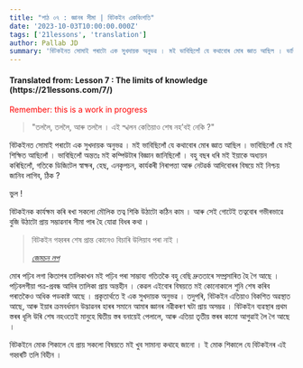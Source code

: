 ```yaml
---
title: "পাঠ ০৭ : জ্ঞানৰ সীমা | বিটকইন একবিংশতি"
date: '2023-10-03T10:00:00.000Z'
tags: ['21lessons', 'translation']
author: Pallab JD
summary: 'বিটকইনত সোমাই পৰাটো এক সুখদায়ক অনুভৱ । মই ভাবিছিলোঁ যে কথাবোৰ মোৰ জ্ঞাত আছিল । ভাবিছিলোঁ যে মই শিক্ষিত আছিলোঁ । ভাবিছিলোঁ অন্ততঃ মই কম্পিউটাৰ বিজ্ঞান জানিছিলোঁ ।...'
---
```


<div style="textAlign:center">
    <h4> Translated from: Lesson 7 : The limits of knowledge (https://21lessons.com/7/) </h4>
    <p style="color:red"> Remember: this is a work in progress </p>
</div>

> "তললৈ, তললৈ, আৰু তললৈ । এই স্খলন কেতিয়াও শেষ নহ’বই নেকি ?"

বিটকইনত সোমাই পৰাটো এক সুখদায়ক অনুভৱ ।
মই ভাবিছিলোঁ যে কথাবোৰ মোৰ জ্ঞাত আছিল ।
ভাবিছিলোঁ যে মই শিক্ষিত আছিলোঁ ।
ভাবিছিলোঁ অন্ততঃ মই কম্পিউটাৰ বিজ্ঞান জানিছিলোঁ ।
বহু বছৰ ধৰি মই ইয়াকে অধ্যয়ন কৰিছিলোঁ, গতিকে ডিজিটেল স্বাক্ষৰ, হেছ, এনকৃপচন, কাৰ্যকৰী নিৰাপত্তা আৰু নেটৱৰ্ক আদিবোৰৰ বিষয়ে মই নিশ্চয় জানিব লাগিব, ঠিক ?

ভুল !

বিটকইনক কাৰ্যক্ষম কৰি ৰখা সকলো মৌলিক তত্ব শিকি উঠাটো কঠিন কাম ।
আৰু সেই গোটেই তত্ববোৰ গভীৰভাৱে বুজি উঠাটো প্ৰায় সম্ভাৱনাৰ সীমা পাৰ হৈ যোৱা বিধৰ কথা ।

> বিটকইন গহ্বৰৰ শেষ প্ৰান্ত কোনেও বিচাৰি উলিয়াব পৰা নাই ।
>
> <cite> [জেমচন লপ](https://twitter.com/lopp/status/1061415918616698881) </cite>

মোৰ পঢ়িব লগা কিতাপৰ তালিকাখন মই পঢ়িব পৰা সাম্ভাব্য গতিতকৈ বহু বেছি দ্ৰুততাৰে সম্প্ৰসাৰিত হৈ গৈ আছে ।
পঢ়িবলগীয়া পত্ৰ-প্ৰবন্ধ আদিৰ তালিকা প্ৰায় অন্তহীন ।
কেৱল এইবোৰ বিষয়তে মই কোনোকালে শুনি শেষ কৰিব পৰাতকৈও অধিক পডকাষ্ট আছে ।
প্ৰকৃতাৰ্থতে ই এক সুখদায়ক অনুভৱ ।
তদুপৰি, বিটকইন এতিয়াও বিকশিত অৱস্থাত আছে, আৰু ইয়াৰ ক্ৰমবৰ্ধমান উদ্ভাৱনৰ হাৰৰ সমানে আমাৰ জ্ঞানৰ নৱীকৰণ ঘটা প্ৰায় অসম্ভৱ ।
বিটকইন ব্যৱস্থাৰ প্ৰথম স্তৰৰ ধূলি উৰি শেষ নহওতেই মানুহে দ্বিতীয় স্তৰ বনায়েই পেলালে, আৰু এতিয়া তৃতীয় স্তৰৰ কামো আগুৱাই লৈ গৈ আছে ।

বিটকইনে মোক শিকালে যে প্ৰায় সকলো বিষয়তে মই খুব সামান্য কথাহে জানো ।
ই মোক শিকালে যে বিটকইনৰ এই গহ্বৰটি তলি বিহীন ।